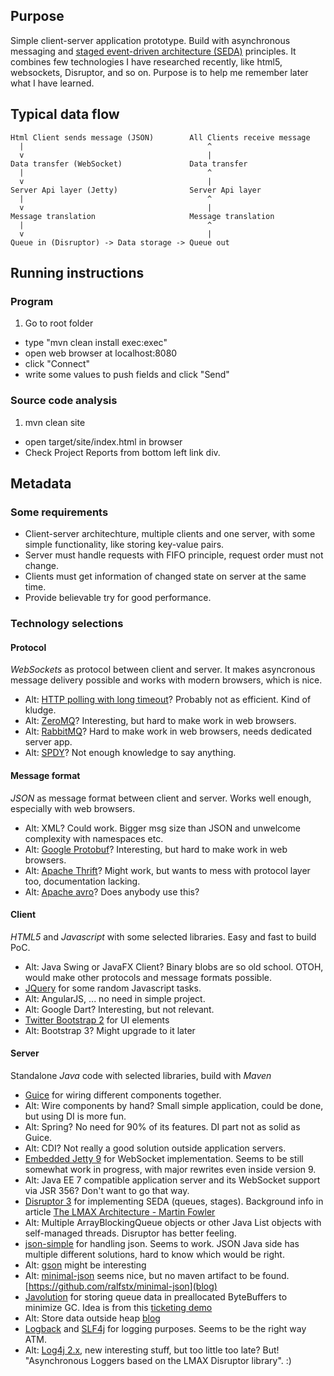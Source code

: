 ## Purpose

Simple client-server application prototype. 
Build with asynchronous messaging and [staged event-driven architecture (SEDA)](http://en.wikipedia.org/wiki/Staged_event-driven_architecture) principles.
It combines few technologies I have researched recently,
like html5, websockets, Disruptor, and so on. 
Purpose is to help me remember later what I have learned.

## Typical data flow


```
Html Client sends message (JSON)        All Clients receive message
  |                                         ^
  v                                         |
Data transfer (WebSocket)               Data transfer
  |                                         ^
  v                                         |
Server Api layer (Jetty)                Server Api layer
  |                                         ^
  v                                         |
Message translation                     Message translation
  |                                         ^
  v                                         |
Queue in (Disruptor) -> Data storage -> Queue out

```

## Running instructions

### Program

1. Go to root folder
* type "mvn clean install exec:exec"
* open web browser at localhost:8080
* click "Connect"
* write some values to push fields and click "Send"

### Source code analysis

1. mvn clean site
* open target/site/index.html in browser
* Check Project Reports from bottom left link div.

## Metadata  

### Some requirements

* Client-server architechture, multiple clients and one server, with some simple functionality, like storing key-value pairs.
* Server must handle requests with FIFO principle, request order must not change.
* Clients must get information of changed state on server at the same time.
* Provide believable try for good performance.

### Technology selections

#### Protocol

*WebSockets* as protocol between client and server. 
It makes asyncronous message delivery possible
and works with modern browsers, 
which is nice.
 * Alt: [HTTP polling with long timeout](http://stackoverflow.com/questions/1406580/jquery-ajax-polling-for-json-response-handling-based-on-ajax-result-or-json-con)? Probably not as efficient. Kind of kludge.
 * Alt: [ZeroMQ](http://zeromq.org)? Interesting, but hard to make work in web browsers.
 * Alt: [RabbitMQ](http://www.rabbitmq.com)? Hard to make work in web browsers, needs dedicated server app.
 * Alt: [SPDY](http://en.wikipedia.org/wiki/SPDY)? Not enough knowledge to say anything.


#### Message format

*JSON* as message format between client and server. Works well enough, especially with web browsers.
* Alt: XML? Could work. Bigger msg size than JSON and unwelcome complexity with namespaces etc.
* Alt: [Google Protobuf](http://code.google.com/p/protobuf/)? Interesting, but hard to make work in web browsers.
* Alt: [Apache Thrift](http://thrift.apache.org/tutorial/js/)? Might work, but wants to mess with protocol layer too, documentation lacking.
* Alt: [Apache avro](http://avro.apache.org)? Does anybody use this?

#### Client

*HTML5* and *Javascript* with some selected libraries. Easy and fast to build PoC. 
* Alt: Java Swing or JavaFX Client? Binary blobs are so old school. OTOH, would make other protocols and message formats possible.
* [JQuery](http://jquery.com) for some random Javascript tasks.
 * Alt: AngularJS, ... no need in simple project.
 * Alt: Google Dart? Interesting, but not relevant.
* [Twitter Bootstrap 2](http://getbootstrap.com/2.3.2/) for UI elements
 * Alt: Bootstrap 3? Might upgrade to it later
 
#### Server

Standalone *Java* code with selected libraries, build with *Maven* 
* [Guice](https://github.com/google/guice) for wiring different components together.
 * Alt: Wire components by hand? Small simple application, could be done, but using DI is more fun.
 * Alt: Spring? No need for 90% of its features. DI part not as solid as Guice. 
 * Alt: CDI? Not really a good solution outside application servers.
* [Embedded Jetty 9](http://www.eclipse.org/jetty/) for WebSocket implementation. Seems to be still somewhat work in progress, with major rewrites even inside version 9.
 * Alt: Java EE 7 compatible application server and its WebSocket support via JSR 356? Don't want to go that way.
* [Disruptor 3](http://lmax-exchange.github.io/disruptor/) for implementing SEDA (queues, stages). Background info in article [The LMAX Architecture - Martin Fowler](http://martinfowler.com/articles/lmax.html)
 * Alt: Multiple ArrayBlockingQueue objects or other Java List objects with self-managed threads. Disruptor has better feeling.
* [json-simple](http://code.google.com/p/json-simple/) for handling json. Seems to work. JSON Java side has multiple different solutions, hard to know which would be right.
 * Alt: [gson](https://code.google.com/p/google-gson/) might be interesting
 * Alt: [minimal-json](http://eclipsesource.com/blogs/2013/04/18/minimal-json-parser-for-java/) seems nice, but no maven artifact to be found. [https://github.com/ralfstx/minimal-json](blog)
* [Javolution](http://javolution.org) for storing queue data in preallocated ByteBuffers to minimize GC. Idea is from this [ticketing demo](https://github.com/mikeb01/ticketing)
 * Alt: Store data outside heap [blog](http://vanillajava.blogspot.fi/2013/07/openhft-java-lang-project.html)
* [Logback](http://logback.qos.ch) and [SLF4j](http://www.slf4j.org) for logging purposes. Seems to be the right way ATM.
 * Alt: [Log4j 2.x](http://logging.apache.org/log4j/2.x/), new interesting stuff, but too little too late? But! "Asynchronous Loggers based on the LMAX Disruptor library". :)
